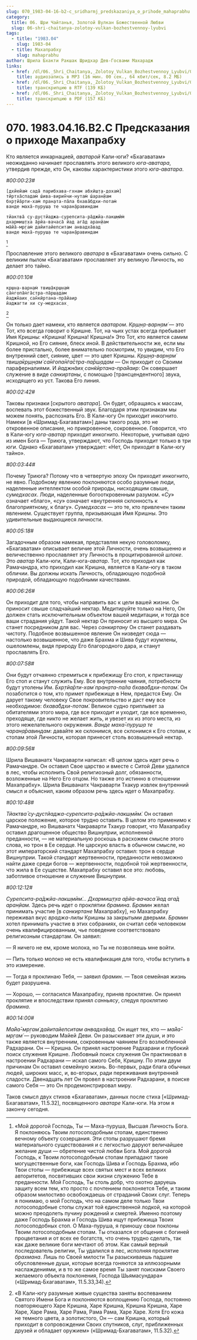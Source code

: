```yaml
---
slug: 070_1983-04-16-b2-c_sridharmj_predskazaniya_o_prihode_mahaprabhu
category:
  title: 06. Шри Чайтанья, Золотой Вулкан Божественной Любви
  slug: 06-shri-chaitanya-zolotoy-vulkan-bozhestvennoy-lyubvi
tags:
  - title: "1983.04"
    slug: 1983-04
  - title: Махапрабху
    slug: mahaprabhu
author: Шрила Бхакти Ракшак Шридхар Дев-Госвами Махарадж
links:
  - href: /dl/06._Shri_Chaitanya,_Zolotoy_Vulkan_Bozhestvennoy_Lyubvi/070_1983.04.16.B2.C_SridharMj_Predskazaniya_o_prihode_Mahaprabhu.mp3
    title: аудиозапись в MP3 (16 мин. 00 сек., 64 кбит/сек, 8.2 МБ)
  - href: /dl/06._Shri_Chaitanya,_Zolotoy_Vulkan_Bozhestvennoy_Lyubvi/070_1983.04.16.B2.C_SridharMj_Predskazaniya_o_prihode_Mahaprabhu.rtf
    title: транскрипцию в RTF (139 КБ)
  - href: /dl/06._Shri_Chaitanya,_Zolotoy_Vulkan_Bozhestvennoy_Lyubvi/070_1983.04.16.B2.C_SridharMj_Predskazaniya_o_prihode_Mahaprabhu.pdf
    title: транскрипцию в PDF (157 КБ)
---
```


# 070. 1983.04.16.B2.С Предсказания о приходе Махапрабху

Кто является инкарнацией, *аватарой* Кали-юги? «Бхагаватам» неожиданно начинает прославлять этого великого *юга-аватара*, утвердив прежде, кто Он, каковы характеристики этого *юга-аватара*.

*#00:00:23#*

    [дхйейам̇ сада̄ парибхава-гхнам абхӣш̣т̣а-дохам̇]
    тӣртха̄спадам̇ ш́ива-вирин̃чи-нутам̇ ш́аран̣йам
    бхр̣тйа̄рти-хам̇ пран̣ата-па̄ла бхава̄бдхи-потам̇
    ванде маха̄-пуруш̣а те чаран̣а̄равиндам

    тйактва̄ су-дустйаджа-сурепсита-ра̄джйа-лакш̣мӣм̇
    дхармиш̣т̣ха а̄рйа-вачаса̄ йад ага̄д аран̣йам
    ма̄йа̄-мр̣гам̇ дайитайепситам анвадха̄вад
    ванде маха̄-пуруш̣а те чаран̣а̄равиндам
[^_ftn1]

Прославление этого великого *аватара* в «Бхагаватам» очень сильно. С великим пылом «Бхагаватам» прославляет эту великую Личность, но делает это тайно.

*#00:01:10#*

    кр̣ш̣н̣а-варн̣ам̇ твиш̣а̄кр̣ш̣н̣ам̇
    са̄н̇гопа̄н̇га̄стра-па̄рш̣адам
    йаджн̃аих̣ сан̃кӣртана-пра̄йаир
    йаджагти хи су-медхасах̣
[^_ftn2]

Он только дает намеки, кто является *аватаром*. *Кр̣ш̣н̣а-варн̣ам̇* — это Тот, кто всегда говорит о Кришне. Тот, на чьих устах всегда пребывает Имя Кришны: «Кришна! Кришна! Кришна!» Это Тот, кто является самим Кришной, но Его сияние, блеск иной. В действительности же, если мы более пристально, более внимательно посмотрим, то увидим, что Его внутренний свет, сияние, цвет — это цвет Кришны. *Кр̣ш̣н̣а-варн̣ам̇ твиш̣а̄кр̣ш̣н̣ам̇ са̄н̇гопа̄н̇га̄стра-па̄рш̣адам* — Он приходит со Своими параферналиями. И *йаджн̃аих̣ сан̃кӣртана-пра̄йаир*: Он совершает служение в виде *санкиртаны*, с помощью [трансцендентного] звука, исходящего из уст. Такова Его линия.

*#00:02:42#*

Таковы признаки [скрытого *аватара*]. Он будет, обращаясь к массам, воспевать этот божественный звук. Благодаря этим признакам мы можем понять, распознать Его. В Кали-югу Он приходит инкогнито. Намеки [в «Шримад-Бхагаватам»] даны такого рода, это не откровенное описание, но прикровенное, сокровенное. Говорится, что в Кали-югу *юга-аватар* приходит инкогнито. Некоторые, учитывая одно из имен Бога — Триюга, утверждают, что Господь приходит только в три *юги*. Однако «Бхагаватам» утверждает: «Нет, Он приходит в Кали-югу тайно».

*#00:03:44#*

Почему Триюга? Потому что в четвертую эпоху Он приходит инкогнито, не явно. Подобному явлению поклоняются особо разумные люди, наделенные интеллектом особой природы, нисходящим свыше, *сумедхасах*. Люди, наделенные богооткровенным разумом. «*Су*» означает «благо», «*су*» означает «внутренняя склонность к благоприятному, к благу». *Сумедхасах* — это те, кто привлечен таким явлением. Существует группа, призывающая Имя Кришны. Это удивительные выдающиеся личности.

*#00:05:18#*

Загадочным образом намекая, представляя некую головоломку, «Бхагаватам» описывает величие этой Личности, очень возвышенно и величественно прославляет эту Личность в процитированной *шлоке*. Это *аватар* Кали-юги, Кали-юга-*аватар*. Тот, кто приходил как Рамачандра, кто приходил как Кришна, является в Кали-югу в таком обличии. Вы должны искать Личность, обладающую подобной природой, обладающую подобными качествами.

*#00:06:26#*

Он приходит для того, чтобы направить вас к цели вашей жизни. Он приносит свыше сладчайший нектар. Медитируйте только на Него, Он должен стать исключительным объектом вашей медитации, и тогда все ваши страдания уйдут. Такой нектар Он приносит из высшего мира. Он станет посредником для вас. Через *санкиртану* Он станет раздавать чистоту. Подобное возвышенное явление Он низведет сюда — настолько возвышенное, что даже Брахма и Шива будут изумлены, ошеломлены, видя природу Его благородного дара, и станут прославлять Его.

*#00:07:58#*

Они будут отчаянно стремиться к прибежищу Его стоп, к пристанищу Его стоп и станут служить Ему. Все внутренние чаяния, потребности будут утолены Им. *Бхр̣тйа̄рти-хам̇ пран̣ата-па̄ла бхава̄бдхи-потам̇*. Он позаботится о том, кто примет прибежище в Нем, предастся Ему. Он дарует такому человеку Свое покровительство и даст ему все необходимое: *бхава̄бдхи-потам̇*. Великое судно приплывет за обитателями этого мира, где все приходит и уходит, где все временно, преходяще, где никто не желает жить, и увезет их из этого места, из этого нежелательного окружения. *Ванде маха̄-пуруш̣а те чаран̣а̄равиндам*: давайте же склонимся, все склонимся к Его стопам, к стопам этой Личности, которая принесет столь возвышенный нектар.

*#00:09:56#*

Шрила Вишванатх Чакраварти написал: «В целом здесь идет речь о Рамачандре. Он оставил Свое царство и вместе с Ситой Деви удалился в лес, чтобы исполнить Свой религиозный долг, обязанности, возложенные на Него Его отцом. Но также это истинно в отношении Махапрабху». Шрила Вишванатх Чакраварти Тхакур извлек внутренний смысл и объяснил, каким образом речь здесь идет о Махапрабху.

*#00:10:48#*

*Тйактва̄ су-дустйаджа-сурепсита-ра̄джйа-лакш̣мӣм̇.* Он оставил царское положение, которое трудно оставить. В целом это применимо к Рамачандре, но Вишванатх Чакраварти Тхакур говорит, что Махапрабху оставил драгоценное общество Вишнуприи, исполненной преданности, — не материальную роскошь в расхожем смысле этого слова, но трон в Ее сердце. Не царскую власть в обычном смысле, но этот императорский стандарт Махапрабху оставил: трон в сердце Вишнуприи. Такой стандарт жертвенности, преданности невозможно найти даже среди богов — жертвенности, подобной той жертвенности, что жила в Ее существе. Махапрабху оставил все это: любовь, заботливое отношение и служение Вишнуприи.

*#00:12:12#*

*Сурепсита-ра̄джйа-лакш̣мӣм̇… Дхармиш̣т̣ха а̄рйа-вачаса̄ йад ага̄д аран̣йам.* Здесь речь идет о проклятии *брамина*. *Брамин* желал принимать участие [в *санкиртане* Махапрабху], но Махапрабху переживал вкус *враджа-лилы* Кришны за закрытыми дверьми. *Брамин* хотел принимать участие в этих собраниях, он считал себя человеком очень квалифицированным, чье поведение соответствовало религиозным стандартам. Он заявил:

— Я ничего не ем, кроме молока, но Ты не позволяешь мне войти.

— Пить только молоко не есть квалификация для того, чтобы вступить в это измерение.

— Тогда я проклинаю Тебя, — заявил *брамин*. — Твоя семейная жизнь будет разрушена.

— Хорошо, — согласился Махапрабху, приняв проклятие. Он принял проклятие и впоследствии принял *санньясу*, следуя проклятию *брамина*.

*#00:14:00#*

*Ма̄йа̄-мр̣гам̇ дайитайепситам анвадха̄вад*. Он ищет тех, кто — *ма̄йа̄-мр̣гам̇* — руководим Майей Деви. Он разыскивает эти души, и это также является внутренним, сокровенным чаянием Его возлюбленной Радхарани. Он — Кришна. Он принял настроение Радхарани и глубокий поиск служения Кришне. Любовный поиск служения Он практиковал в настроении Радхарани — искал самого Себя, Кришну. По этим двум причинам Он оставил семейную жизнь. Во-первых, ради блага обычных людей, широких масс, и, во-вторых, ради переживания внутренней сладости. Двенадцать лет Он провел в настроении Радхарани, в поиске самого Себя — это Он продемонстрировал миру.

Таков смысл двух стихов «Бхагаватам», данных после стиха [«Шримад-Бхагаватам», 11.5.32], посвященного *аватаре* Кали-юги. На этом я закончу сегодня.



[^_ftn1]: «Мой дорогой Господь, Ты — Маха-пуруша, Высшая Личность Бога. Я поклоняюсь Твоим лотосоподобным стопам, единственно вечному объекту созерцания. Эти стопы разрушают бремя материального существования и с легкостью даруют величайшее желание души — обретение чистой любви Бога. Мой дорогой Господь, к Твоим лотосоподобным стопам припадают такие могущественные боги, как Господь Шива и Господь Брахма, ибо Твои стопы — прибежище всех святых мест и всех великих авторитетов, посвятивших свои жизни служению Тебе в преданности. Мой Господь, Ты столь добр, что охотно даруешь защиту всем тем, кто просто с почтением поклоняется Тебе, и таким образом милостиво освобождаешь от страданий Своих слуг. Теперь я понимаю, о мой Господь, что на самом деле только Твои лотосоподобные стопы служат той единственной лодкой, на которой можно преодолеть пучину рождений и смертей. Именно поэтому даже Господь Брахма и Господь Шива ищут прибежища Твоих лотосоподобных стоп. О Маха-пуруша, я приношу свои поклоны Твоим лотосоподобным стопам. Ты отказался от общения с богиней процветания и от всех ее богатств, что очень трудно сделать, так как даже великие боги мечтают об этом. Как самый верный последователь религии, Ты удалился в лес, исполняя проклятие *брахмана*. Лишь по Своей милости Ты разыскиваешь падшие обусловленные души, которые всегда гоняются за иллюзорными наслаждениями, и в то же самое время Ты занят поисками Своего желаемого объекта поклонения, Господа Шьямасундара» («Шримад-Бхагаватам», 11.5.33,34).

[^_ftn2]: «В Кали-югу разумные живые существа заняты воспеванием Святого Имени Бога и поклоняются воплощению Господа, постоянно повторяющего Харе Кришна, Харе Кришна, Кришна Кришна, Харе Харе, Харе Рама, Харе Рама, Рама Рама, Харе Харе. Хотя Его кожа не темного цвета, а золотистого, Он — сам Кришна, который приходит в сопровождении Своих спутников, слуг, приближенных друзей и обладает оружием» («Шримад-Бхагаватам», 11.5.32).

